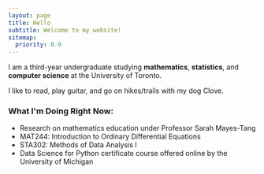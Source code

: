 ```yaml
---
layout: page
title: Hello
subtitle: Welcome to my website!
sitemap:
  priority: 0.9
---
```


<!-- <img src="{{ '/assets/img/pudhina.jpg' | prepend: site.baseurl }}" id="about-img"> -->

<div id="describe-text">
	<p>I am a third-year undergraduate studying <strong>mathematics</strong>, <strong>statistics</strong>, and <strong>computer science</strong> at the University of Toronto.</p>
	<p> I like to read, play guitar, and go on hikes/trails with my dog Clove. </p>
</div>

### What I'm Doing Right Now:  

- Research on mathematics education under Professor Sarah Mayes-Tang
- MAT244: Introduction to Ordinary Differential Equations
- STA302: Methods of Data Analysis I
- Data Science for Python certificate course offered online by the University of Michigan

